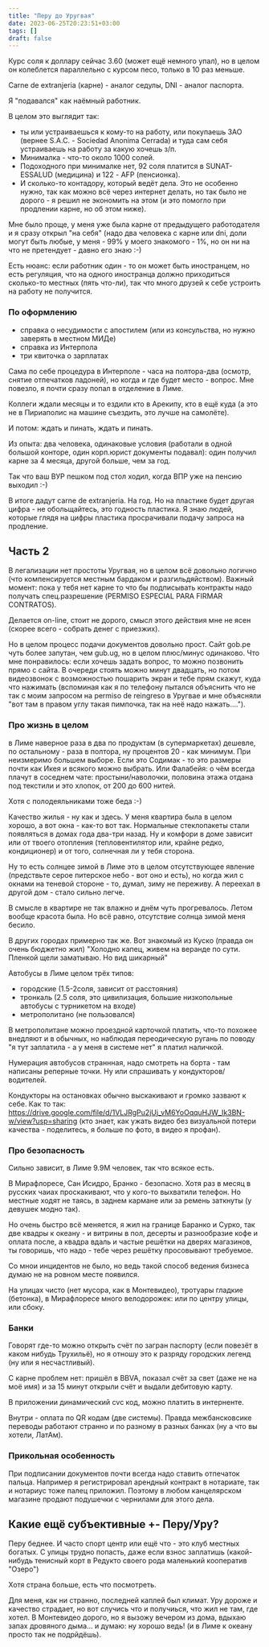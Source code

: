 ```yaml
---
title: "Перу до Уругвая"
date: 2023-06-25T20:23:51+03:00
tags: []
draft: false
---
```


Курс соля к доллару сейчас 3.60 (может ещё немного упал),
но в целом он колеблется параллельно с курсом песо, только в 10 раз меньше.

Carne de extranjeria (карне) - аналог седулы, DNI - аналог паспорта.

Я "подавался" как наёмный работник.

В целом это выглядит так:

 - ты или устраиваешься к кому-то на работу, или покупаешь ЗАО (вернее S.A.C. - Sociedad Anonima Cerrada) и туда сам себя устраиваешь на работу за какую хочешь з/п.
 - Минималка - что-то около 1000 солей.
 - Подоходного при минималке нет, 92 соля платится в SUNAT-ESSALUD (медицина) и 122 - AFP (пенсионка).
 - И сколько-то контадору, который ведёт дела. Это не особенно нужно, так как можно всё через интернет делать,
но так было не дорого - я решил не экономить на этом (и это помогло при продлении карне, но об этом ниже).

Мне было проще, у меня уже была карне от предыдущего работодателя и я сразу открыл "на себя" (надо два человека с карне или dni,
доли могут быть любые, у меня - 99% у моего знакомого - 1%, но он ни на что не претендует - давно его знаю :-)

Есть нюанс: если работник один - то он может быть иностранцем, но есть регуляция, что на одного иностранца должно приходиться сколько-то местных (пять что-ли), так что много друзей к себе устроить на работу не получится.

### По оформлению

 - справка о несудимости с апостилем (или из консульства, но нужно заверять в местном МИДе)
 - справка из Интерпола
 - три квиточка о зарплатах

Сама по себе процедура в Интерполе - часа на полтора-два (осмотр, снятие отпечатков ладоней), но когда и где будет место - вопрос.
Мне повезло, я почти сразу попал в отделение в Лиме.

Коллеги ждали месяцы и то ездили кто в Арекипу, кто в ещё куда (а это не в Пириаполис на машине съездить, это лучше на самолёте).

И потом: ждать и пинать, ждать и пинать.

Из опыта: два человека, одинаковые условия (работали в одной большой конторе, один корп.юрист документы подавал):
один получил карне за 4 месяца, другой больше, чем за год.

Так что ваш ВУР пешком под стол ходил, когда ВПР уже на пенсию выходил :-)

В итоге дадут carne de extranjeria. На год. Но на пластике будет другая цифра - не обольщайтесь, это годность пластика.
Я знаю людей, которые глядя на цифры пластика просрачивали подачу запроса на продление.

## Часть 2

В легализации нет простоты Уругвая, но в целом всё довольно логично (что компенсируется местным бардаком и разгильдяйством).
Важный момент: пока у тебя нет карне то что бы подписывать контракты надо получать спец.разрешение (PERMISO ESPECIAL PARA FIRMAR CONTRATOS).

Делается on-line, стоит не дорого, смысл этого действия мне не ясен (скорее всего - собрать денег с приезжих).

Но в целом процесс подачи документов довольно прост. Сайт gob.pe чуть более запутан, чем gub.ug, но в целом плюс/минус одинаково.
Что мне понравилось: если хочешь задать вопрос, то можно позвонить прямо с сайта. В очереди стоять можно минут двадцать,
но потом видеозвонок с возможностью пошарить экран и тебе прям скажут, куда что нажимать (вспоминая как я по телефону
пытался объяснить что не так с моим запросом на permiso de reingreso в Уругвае и мне объясняли "вот там в правом углу такая пимпочка, так на неё надо нажать....").

### Про жизнь в целом

в Лиме наверное раза в два по продуктам (в супермаркетах) дешевле, по остальному - раза в полтора, ну процентов 20 - как минимум.
При неизмеримо большем выборе. Если это Содимак - то это размеры почти как Икея и всякого можно выбрать.
Или Фалабейя: о чём всегда плачут в соседнем чате: простыни/наволочки, половина этажа отдана под текстили и это хлопок, от 200 до 600 нитей.

Хотя с полодеяльниками тоже беда :-)

Качество жилья - ну как и здесь. У меня квартира была в целом хорошо, а вот окна - как-то вот так.
Нормальные стеклопакеты стали появляться в домах года два-три назад.
Ну и комфори в доме зависит или от твоего отопления (тепловентилятор или, крайне редко, кондиционер) и от того, солнечная ли у тебя сторона.

Ну то есть солнцее зимой в Лиме это в целом отсутствующее явление (предствьте серое питерское небо - вот оно и есть),
но когда жил с окнами на теневой стороне - то, думал, зиму не переживу. А переехал в другой дом - стало сильно легче.

В смысле в квартире не так влажно и днём чуть прогревалось. Летом вообще красота была.
Но всё равно, отсутствие солнца зимой меня бесило.

В других городах примерно так же.
Вот знакомый из Куско (правда он очень бюджетно жил)
"Холодно капец, живем на веранде по сути. Пленкой щели заматываю. Но вид шикарный"

Автобусы в Лиме целом трёх типов:

 - городские (1.5-2соля, зависит от расстояния)
 - тронкаль (2.5 соля, это цивилизация, большие низкопольные автобусы с турникетом на входе)
 - метрополитано (не пользовался)

В метрополитане можно проездной карточкой платить, что-то похожее внедляют и в обычных, но наблюдая переодическую ругань по поводу "я тут заплатила - а у меня в системе нет" я платил наличкой.

Нумерация автобусов страннная, надо смотреть на борта - там написаны реперные точки. Ну или спрашивать у кондукторов/водителей.

Кондукторы на остановках обычно выскакивают и громко зазвают к себе. Как то так: https://drive.google.com/file/d/1VLJRgPu2jUj_vM6YoOqquHJW_Ik3BN-w/view?usp=sharing
(кто знает, как ужать видео без визуальной потери качества - поделитесь, я больше по фото, в видео я профан).

### Про безопасность

Сильно зависит, в Лиме 9.9М человек, так что всякое есть.

В Мирафлоресе, Сан Исидро, Бранко - безопасно. Хотя раз в месяц в русских чаиах проскакивают, что у кого-то выхватили телефон.
Но местные ходят не таясь, в заднем кармане или за ремень заткнуты (у девушек модно так).

Но очень быстро всё меняется, я жил на границе Баранко и Сурко, так две квадры к океану - и витрины в пол, десерты и разнообразие кофе и оплата после, а квадра вдаль и частые решётки на дверях магазинов, ты говоришь, что надо - тебе через решётку просовывают требуемое.

Со мнои инцидентов не было, но ведь такой способ ведения бизнеса думаю не на ровном месте появился.

На улицах чисто (нет мусора, как в Монтевидео), тротуары гладкие (бетонка), в Мирафлоресе много велодорожек: или по центру улицы, или сбоку.

### Банки

Говорят где-то можно открыть счёт по загран паспорту (если повезёт в каком нибудь Трухильё), но я отношу это к разряду городских легенд (ну или я несчастливый).

С карне проблем нет: пришёл в BBVA, показал счёт за свет (даже не на моё имя) и за 15 минут открыли счёт и выдали дебитовую карту.

В приложении динамический cvc код, можно платить в интерненте.

Внутри - оплата по QR кодам (две системы).
Правда межбансковсике переводы работают странно и по разному в разных банках (ну а что вы хотели, ЛатАм).

### Прикольная особенность

При подписании документов почти всегда надо ставить отпечаток пальца.
Например я регистрировал арендный контракт в нотариате, так и нотариус тоже палец приложил.
Поэтому в любом канцелярском магазине продают подушечки с чернилами для этого дела.

## Какие ещё субъективные +- Перу/Уру?

Перу беднее. И часто спорт центр или ещё что - это клуб местных богатых. С улицы трудно попасть, даже если взнос заплатишь (какой-нибудь тенисный корт в Редукто своего рода маленький кооператив "Озеро")

Хотя страна больше, есть что посмотреть.

Для меня, как ни странно, последней каплей был климат.
Уру дороже и качество страдает, но вот случись что и получиься, что жил не там, где хотел.
В Монтевидео дорого, но я вызожу вечером из дома, вдыхаю запах дровяного дыма... и думаю: ну хорошо ведь!
(и в Лиме к океану просто так не подрйдёшь).
